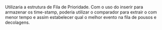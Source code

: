   Utilizaria a estrutura de Fila de Prioridade. Com o uso do inserir para armazenar os time-stamp, poderia utilizar o comparador para extrair o com menor tempo e assim estabelecer qual o melhor evento na fila de pousos e decolagens.
